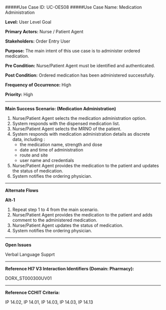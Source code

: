 #####Use Case ID: UC-OES08
#####Use Case Name: Medication Administration

**Level:**                     User Level Goal

**Primary Actors:**            Nurse / Patient Agent

**Stakeholders:**              Order Entry User

**Purpose:**                   The main intent of this use case is to administer ordered medication.

**Pre Condition:**             Nurse/Patient Agent must be identified and authenticated. 

**Post Condition:**            Ordered medication has been administered successfully.

**Frequency of Occurrence:**   High

**Priority:**                  High
__________________________________________________________
**Main Success Scenario: (Medication Administration)**

1.	Nurse/Patient Agent selects the medication administration option.
2.	System responds with the dispensed medication list.
3.	Nurse/Patient Agent selects the MRNO of the patient.
4.	System responds with medication administration details as discrete data, including : 
    * the medication name, strength and dose
    * date and time of administration
    * route and site
    * user name and credentials 
5.  Nurse/Patient Agent provides the medication to the patient and updates the status of medication.
6. 	System notifies the ordering physician.

__________________________________________________________
**Alternate Flows** 

**Alt-1**

1.	Repeat step 1 to 4 from the main scenario.
2.	Nurse/Patient Agent provides the medication to the patient and adds comment to the administered medication.
3.	 Nurse/Patient Agent updates the status of medication.
4.	System notifies the ordering physician.

_______________________________________________________________
**Open Issues**

Verbal Language Supprt
_______________________________________________________________
**Reference Hl7 V3 Interaction Identifiers (Domain: Pharmacy):**

DORX_ST000300UV01
_______________________________________________________________
**Reference CCHIT Criteria:**

IP 14.02, IP 14.01, IP 14.03, IP 14.03, IP 14.13

